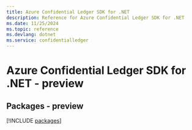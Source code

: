 ```yaml
---
title: Azure Confidential Ledger SDK for .NET
description: Reference for Azure Confidential Ledger SDK for .NET
ms.date: 11/25/2024
ms.topic: reference
ms.devlang: dotnet
ms.service: confidentialledger
---
```

# Azure Confidential Ledger SDK for .NET - preview
## Packages - preview
[!INCLUDE [packages](confidential-ledger-index.md)]